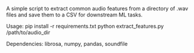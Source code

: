 A simple script to extract common audio features from a directory of .wav files
and save them to a CSV for downstream ML tasks.

Usage:
pip install -r requirements.txt
python extract_features.py /path/to/audio_dir

Dependencies:
librosa, numpy, pandas, soundfile
